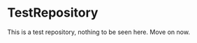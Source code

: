 TestRepository
==============

This is a test repository, nothing to be seen here. Move on now.  
 
 
   
     
   
         
                      
  
 
 
  
 
 
